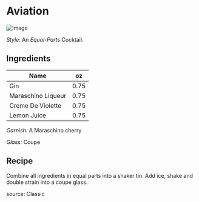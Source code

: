 # Aviation

![image](https://data.thefeedfeed.com/static/2020/04/13/15868057565e94bbfc72784.jpg)

_Style_: An _Equal-Parts_ Cocktail.

## Ingredients

| Name | oz |
| ----------- | ------- |
| Gin | 0.75 |
| Maraschino Liqueur | 0.75 |
| Creme De Violette | 0.75 |
| Lemon Juice | 0.75 |

_Garnish:_ A Maraschino cherry

_Glass:_ Coupe

## Recipe

Combine all ingredients in equal parts into a shaker tin. Add ice, shake and double strain into a coupe glass.

source: Classic

[^1]: Citrus forward
[^2]: Herbal
